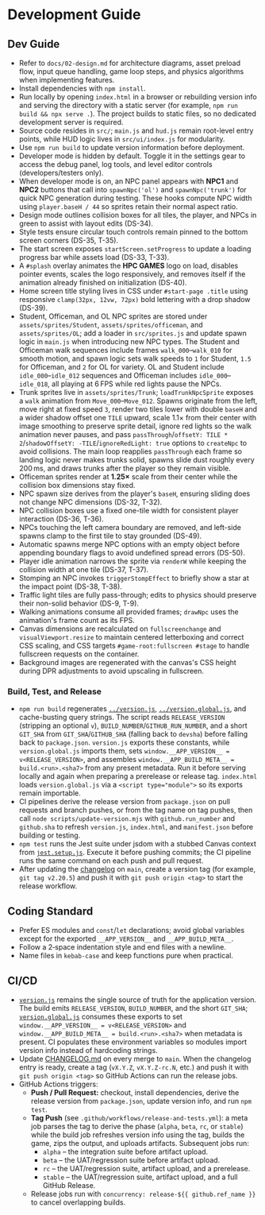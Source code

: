 # Development Guide

## Dev Guide
 - Refer to `docs/02-design.md` for architecture diagrams, asset preload flow, input queue handling, game loop steps, and physics algorithms when implementing features.
 - Install dependencies with `npm install`.
 - Run locally by opening `index.html` in a browser or rebuilding version info and serving the directory with a static server (for example, `npm run build && npx serve .`). The project builds to static files, so no dedicated development server is required.
- Source code resides in `src/`; `main.js` and `hud.js` remain root-level entry points, while HUD logic lives in `src/ui/index.js` for modularity.
- Use `npm run build` to update version information before deployment.
- Developer mode is hidden by default. Toggle it in the settings gear to access the debug panel, log tools, and level editor controls (developers/testers only).
- When developer mode is on, an NPC panel appears with **NPC1** and **NPC2** buttons that call into `spawnNpc('ol')` and `spawnNpc('trunk')` for quick NPC generation during testing. These hooks compute NPC width using `player.baseH / 44` so sprites retain their normal aspect ratio.
- Design mode outlines collision boxes for all tiles, the player, and NPCs in green to assist with layout edits (DS-34).
- Style tests ensure circular touch controls remain pinned to the bottom screen corners (DS-35, T-35).
- The start screen exposes `startScreen.setProgress` to update a loading progress bar while assets load (DS-33, T-33).
- A `#splash` overlay animates the **HPC GAMES** logo on load, disables pointer events, scales the logo responsively, and removes itself if the animation already finished on initialization (DS-40).
- Home screen title styling lives in CSS under `#start-page .title` using responsive `clamp(32px, 12vw, 72px)` bold lettering with a drop shadow (DS-39).
- Student, Officeman, and OL NPC sprites are stored under `assets/sprites/Student`, `assets/sprites/officeman`, and `assets/sprites/OL`; add a loader in `src/sprites.js` and update spawn logic in `main.js` when introducing new NPC types. The Student and Officeman walk sequences include frames `walk_000`–`walk_010` for smooth motion, and spawn logic sets walk speeds to `1` for Student, `1.5` for Officeman, and `2` for OL for variety. OL and Student include `idle_000`–`idle_012` sequences and Officeman includes `idle_000`–`idle_018`, all playing at 6 FPS while red lights pause the NPCs.
 - Trunk sprites live in `assets/sprites/Trunk`; `loadTrunkNpcSprite` exposes a `walk` animation from `Move_000`–`Move_012`. Spawns originate from the left, move right at fixed speed `3`, render two tiles lower with double `baseH` and a wider shadow offset one `TILE` upward, scale 1.1× from their center with image smoothing to preserve sprite detail, ignore red lights so the walk animation never pauses, and pass `passThrough`/`offsetY: TILE * 2`/`shadowOffsetY: -TILE`/`ignoreRedLight: true` options to `createNpc` to avoid collisions. The main loop reapplies `passThrough` each frame so landing logic never makes trunks solid, spawns slide dust roughly every 200 ms, and draws trunks after the player so they remain visible.
- Officeman sprites render at **1.25×** scale from their center while the collision box dimensions stay fixed.
- NPC spawn size derives from the player's `baseH`, ensuring sliding does not change NPC dimensions (DS-32, T-32).
- NPC collision boxes use a fixed one-tile width for consistent player interaction (DS-36, T-36).
- NPCs touching the left camera boundary are removed, and left-side spawns clamp to the first tile to stay grounded (DS-49).
- Automatic spawns merge NPC options with an empty object before appending boundary flags to avoid undefined spread errors (DS-50).
- Player idle animation narrows the sprite via `renderW` while keeping the collision width at one tile (DS-37, T-37).
- Stomping an NPC invokes `triggerStompEffect` to briefly show a star at the impact point (DS-38, T-38).
- Traffic light tiles are fully pass-through; edits to physics should preserve their non-solid behavior (DS-9, T-9).
- Walking animations consume all provided frames; `drawNpc` uses the animation's frame count as its FPS.
- Canvas dimensions are recalculated on `fullscreenchange` and `visualViewport.resize` to maintain centered letterboxing and correct CSS scaling, and CSS targets `#game-root:fullscreen #stage` to handle fullscreen requests on the container.
- Background images are regenerated with the canvas's CSS height during DPR adjustments to avoid upscaling in fullscreen.

### Build, Test, and Release

- `npm run build` regenerates [`../version.js`](../version.js), [`../version.global.js`](../version.global.js), and cache-busting query strings. The script reads `RELEASE_VERSION` (stripping an optional `v`), `BUILD_NUMBER`/`GITHUB_RUN_NUMBER`, and a short `GIT_SHA` from `GIT_SHA`/`GITHUB_SHA` (falling back to `devsha`) before falling back to `package.json`. `version.js` exports these constants, while `version.global.js` imports them, sets `window.__APP_VERSION__ = v<RELEASE_VERSION>`, and assembles `window.__APP_BUILD_META__ = build.<run>.<sha7>` from any present metadata. Run it before serving locally and again when preparing a prerelease or release tag. `index.html` loads `version.global.js` via a `<script type="module">` so its exports remain importable.
- CI pipelines derive the release version from `package.json` on pull requests and branch pushes, or from the tag name on tag pushes, then call `node scripts/update-version.mjs` with `github.run_number` and `github.sha` to refresh `version.js`, `index.html`, and `manifest.json` before building or testing.
- `npm test` runs the Jest suite under jsdom with a stubbed Canvas context from [`jest.setup.js`](../jest.setup.js). Execute it before pushing commits; the CI pipeline runs the same command on each push and pull request.
- After updating the [changelog](CHANGELOG.md) on `main`, create a version tag (for example, `git tag v2.20.5`) and push it with `git push origin <tag>` to start the release workflow.

## Coding Standard
- Prefer ES modules and `const`/`let` declarations; avoid global variables except for the exported `__APP_VERSION__` and `__APP_BUILD_META__`.
- Follow a 2‑space indentation style and end files with a newline.
- Name files in `kebab-case` and keep functions pure when practical.

## CI/CD
- [`version.js`](../version.js) remains the single source of truth for the application version. The build emits `RELEASE_VERSION`, `BUILD_NUMBER`, and the short `GIT_SHA`; [`version.global.js`](../version.global.js) consumes these exports to set `window.__APP_VERSION__ = v<RELEASE_VERSION>` and `window.__APP_BUILD_META__ = build.<run>.<sha7>` when metadata is present. CI populates these environment variables so modules import version info instead of hardcoding strings.
- Update [CHANGELOG.md](CHANGELOG.md) on every merge to `main`. When the changelog entry is ready, create a tag (`vX.Y.Z`, `vX.Y.Z-rc.N`, etc.) and push it with `git push origin <tag>` so GitHub Actions can run the release jobs.
- GitHub Actions triggers:
  - **Push / Pull Request:** checkout, install dependencies, derive the release version from `package.json`, update version info, and run `npm test`.
  - **Tag Push** (see `.github/workflows/release-and-tests.yml`): a meta job parses the tag to derive the phase (`alpha`, `beta`, `rc`, or `stable`) while the build job refreshes version info using the tag, builds the game, zips the output, and uploads artifacts. Subsequent jobs run:
    - `alpha` – the integration suite before artifact upload.
    - `beta` – the UAT/regression suite before artifact upload.
    - `rc` – the UAT/regression suite, artifact upload, and a prerelease.
    - `stable` – the UAT/regression suite, artifact upload, and a full GitHub Release.
  - Release jobs run with `concurrency: release-${{ github.ref_name }}` to cancel overlapping builds.

